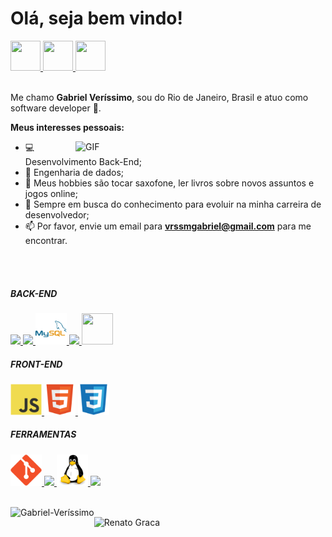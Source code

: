 # Olá, seja bem vindo!

<a href="https://github.com/Gabriel-Verissimo" target="_blank">
  <img src="https://cdn.iconscout.com/icon/free/png-256/github-108-438008.png" width="48px" height="48px">
</a> 
<a href="https://www.instagram.com/gabriel_veerissimo/" target="_blank">
  <img src="https://cdn.icon-icons.com/icons2/1211/PNG/512/1491579602-yumminkysocialmedia36_83067.png" width="48px" height="48px">
</a> 
<a href="https://www.linkedin.com/in/gabrielvrssm/" target="_blank">
  <img src="https://i.ibb.co/Kx2GSrT/linkedin.png" width="48px" height="48px">
</a>

<br />
<br />

Me chamo **Gabriel Veríssimo**, sou do Rio de Janeiro, Brasil e atuo como software developer 🚀. 

**Meus interesses pessoais:**

  <img align="right" alt="GIF" src="https://i.pinimg.com/originals/e4/26/70/e426702edf874b181aced1e2fa5c6cde.gif" width="400px" />

- 💻 Desenvolvimento Back-End;
- 🎲 Engenharia de dados;
- 🤔 Meus hobbies são tocar saxofone, ler livros sobre novos assuntos e jogos online;
- 💼 Sempre em busca do conhecimento para evoluir na minha carreira de desenvolvedor;
- 📫 Por favor, envie um email para **vrssmgabriel@gmail.com** para me encontrar.

<br />
<br />

 <h5>BACK-END</h5>
    <a href="https://www.java.com/en/download/help/whatis_java.html" target="_blank">
   <code><img heigth="50" width="50" src="https://brandslogos.com/wp-content/uploads/images/java-logo-1.png"></code> 
  </a>
  <a href="https://spring.io/why-spring" target="_blank">
   <code><img heigth="40" width="40" src="https://logodix.com/logo/1614306.png"></code> 
  </a>
   <a href="https://dev.mysql.com/doc/" target="_blank">
   <code><img heigth="50" width="50" src="https://raw.githubusercontent.com/devicons/devicon/master/icons/mysql/mysql-original-wordmark.svg"></code> 
  </a>
  <a href="https://www.postgresql.org/about/" target="_blank">
   <code><img heigth="50" width="50" src="https://www.vectorlogo.zone/logos/postgresql/postgresql-vertical.svg"></code> 
  </a>
    <a href="https://www.mongodb.com/pt-br" target="_blank">
   <code><img height="50px" width="50" src="https://profilinator.rishav.dev/skills-assets/mongodb-original-wordmark.svg"></code>
  </a>
  
<h5>FRONT-END</h5>
    <a href="https://devdocs.io/javascript/" target="_blank">
   <code><img heigth="50" width="50" src="https://raw.githubusercontent.com/devicons/devicon/master/icons/javascript/javascript-original.svg"></code>
  </a>
    <a href="https://developer.mozilla.org/pt-BR/docs/Web/HTML" target="_blank">
   <code><img heigth="50" width="50" src="https://raw.githubusercontent.com/devicons/devicon/master/icons/html5/html5-original.svg"></code> 
  </a>
  <a href="https://developer.mozilla.org/pt-BR/docs/Web/CSS" target="_blank">
   <code><img heigth="50" width="50" src="https://raw.githubusercontent.com/devicons/devicon/master/icons/css3/css3-original.svg"></code> 
  </a>
  
<h5>FERRAMENTAS</h5>
    <a href="https://git-scm.com/doc" target="_blank">
   <code><img heigth="50" width="50" src="https://raw.githubusercontent.com/devicons/devicon/master/icons/git/git-original.svg"></code>
  </a>
  <a href="https://github.com/gabrielessenio" target="_blank">
   <code><img heigth="50" width="50" src="https://www.nicepng.com/png/full/52-520535_free-files-github-github-icon-png-white.png"></code> 
  </a> 
   <a href="https://www.linux.org/" target="_blank">
   <code><img heigth="50" width="50" src="https://raw.githubusercontent.com/devicons/devicon/master/icons/linux/linux-original.svg"></code> 
  </a> 
   <a href="https://trello.com/pt-BR" target="_blank">
   <code><img heigth="50" width="50" src="https://www.vectorlogo.zone/logos/trello/trello-icon.svg"></code> 
  </a> 
  
  <br />
  
<p>

<p>
  
<br />
    <img align="left" src="https://github-readme-stats.vercel.app/api?username=Gabriel-Verissimo&count_private=true&show_icons=true&theme=github_dark&icon_color=268bd2&title_color=268bd2" alt="Gabriel-Veríssimo" />
</p>

<p>
    <img align="center" src="https://github-readme-stats.vercel.app/api/top-langs/?username=Gabriel-Verissimo&layout=compact&theme=github_dark&title_color=268bd2" alt="Renato Graca" />
</p>

<br />
<br />
